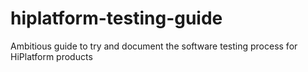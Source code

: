 # hiplatform-testing-guide
Ambitious guide to try and document the software testing process for HiPlatform products
